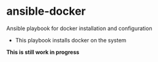# ansible-docker
Ansible playbook for docker installation and configuration

* This playbook installs docker on the system

**This is still work in progress**
